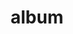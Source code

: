 ---
layout: album
resource: facebook
title: "album"
description: "masonry"
active: gallery
header-img: "img/gallery-bg.jpg"
album-title: "my 9th album"
images:
  - image_path: HQT/Vay_Ngan_BB_trang (3)/78348123382471_448204468_852512090254716_1244865796113260584_n.jpg
  - image_path: HQT/Vay_Ngan_BB_trang (3)/78348123382471_448206054_852512096921382_582406714143819393_n.jpg
  - image_path: HQT/Vay_Ngan_BB_trang (3)/78348123382471_448271472_852512116921380_819694826098242569_n.jpg
  - image_path: HQT/Vay_Ngan_BB_trang (3)/817181703787756_442479782_839809334858325_6321920858413946372_n.jpg
  - image_path: HQT/Vay_Ngan_BB_trang (3)/817181703787756_442493537_839809371524988_3788613527935653091_n.jpg
  - image_path: HQT/Vay_Ngan_BB_trang (3)/817181703787756_445228497_839809361524989_414097543306126177_n.jpg
  - image_path: HQT/Vay_Ngan_BB_trang (3)/817181703787760_445402473_847149430790982_3553447397385141614_n.jpg
  - image_path: HQT/Vay_Ngan_BB_trang (3)/817181703787760_445512267_847149424124316_5366489269133375867_n.jpg
  - image_path: HQT/Vay_Ngan_BB_trang (3)/825986029573989_440751953_825986382907287_5358642031576430250_n.jpg
  - image_path: HQT/Vay_Ngan_BB_trang (3)/825986029573989_440754280_825986346240624_3018379850760136794_n.jpg
  - image_path: HQT/Vay_Ngan_BB_trang (3)/825986029573989_440768774_825986396240619_9194870392608328386_n.jpg
  - image_path: HQT/Vay_Ngan_BB_trang (3)/825986029573989_440800848_825986352907290_4743181529977933195_n.jpg
  - image_path: HQT/Vay_Ngan_BB_trang (3)/825986029573999_434843466_817181947121064_6484832862305292695_n.jpg
  - image_path: HQT/Vay_Ngan_BB_trang (3)/825986029573999_441295643_827163832789542_8061319416608817309_n.jpg
  - image_path: HQT/Vay_Ngan_BB_trang (3)/825986029573999_445360201_840534578119134_3094125860294020032_n.jpg
  - image_path: HQT/Vay_Ngan_BB_trang (3)/834305472075378_442415133_836597451846180_2767154308535153240_n.jpg
  - image_path: HQT/Vay_Ngan_BB_trang (3)/853178383521420_448269988_853178686854723_4157406958032969906_n.jpg
  - image_path: HQT/Vay_Ngan_BB_trang (3)/853178406854751_448271464_853178680188057_1882009740255650808_n.jpg
  - image_path: HQT/Vay_Ngan_BB_trang (3)/853178466854745_448047532_853178463521412_4258529241684402447_n.jpg
  - image_path: HQT/Vay_Ngan_BB_trang (3)/858163963022862_448798115_858164169689508_3225281348410191261_n.jpg
  - image_path: HQT/Vay_Ngan_BB_trang (3)/858163983022860_448781277_858164203022838_2904507705964882713_n.jpg
  - image_path: HQT/Vay_Ngan_BB_trang (3)/858164006356191_448777545_858164223022836_6549317379709323242_n.jpg
  - image_path: HQT/Vay_Ngan_BB_trang (3)/872614858244439_450920148_872614854911106_6564764650310288400_n.jpg
  - image_path: HQT/Vay_Ngan_BB_trang (3)/872614981577760_450681921_872614978244427_1027501751158056714_n.jpg
  - image_path: HQT/Vay_Ngan_BB_trang (3)/872615101577748_450657991_872615098244415_2272330228289947305_n.jpg
  - image_path: HQT/Vay_Ngan_BB_trang (3)/876669187839006_452223016_876669457838979_5023746612053699838_n.jpg
  - image_path: HQT/Vay_Ngan_BB_trang (3)/876669201172338_452058612_876669471172311_7964754801371186519_n.jpg
  - image_path: HQT/Vay_Ngan_BB_trang (3)/876669234505668_452279069_876669501172308_2493425075753294980_n.jpg
  - image_path: HQT/Vay_Ngan_BB_trang (3)/899260388913219_456663571_899260782246513_5319137596575187368_n.jpg
  - image_path: HQT/Vay_Ngan_BB_trang (3)/899260388913219_459138745_910586484447276_7175541916430814470_n.jpg
  - image_path: HQT/Vay_Ngan_BB_trang (3)/899260388913219_459301831_910586471113944_6057680367982076406_n.jpg
  - image_path: HQT/Vay_Ngan_BB_trang (3)/899260405579884_456854109_899260798913178_1611149564969124019_n.jpg
  - image_path: HQT/Vay_Ngan_BB_trang (3)/903331445172780_457366925_903331755172749_2302298128367133906_n.jpg
  - image_path: HQT/Vay_Ngan_BB_trang (3)/903331461839445_457268928_902037791968812_437454463929769457_n.jpg
  - image_path: HQT/Vay_Ngan_BB_trang (3)/903331461839445_457382845_902037828635475_8254920362736468681_n.jpg
  - image_path: HQT/Vay_Ngan_BB_trang (3)/903331461839445_457443109_903331761839415_7336434400002173907_n.jpg
  - image_path: HQT/Vay_Ngan_BB_trang (3)/904646718374586_457713649_904647088374549_8332940004254539863_n.jpg
  - image_path: HQT/Vay_Ngan_BB_trang (3)/904646738374584_458286532_904647098374548_5311032306851341715_n.jpg
  - image_path: HQT/Vay_Ngan_BB_trang (3)/904650635040861_458210201_904650638374194_66443621812560116_n.jpg
---